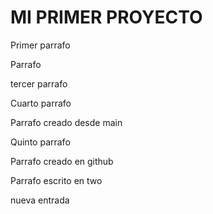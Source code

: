 # MI PRIMER PROYECTO

Primer parrafo

Parrafo

tercer parrafo

Cuarto parrafo

Parrafo creado desde main 

Quinto parrafo 

Parrafo creado en github

Parrafo escrito en two

nueva entrada
